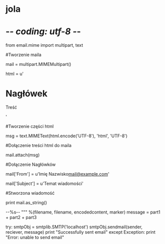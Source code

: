 jola
====
# -*- coding: utf-8 -*-



from email.mime import multipart, text



#Tworzenie maila

mail = multipart.MIMEMultipart()

html = u'<h1>Nagłówek</h1><p>Treść</p>'

#Tworzenie części html

msg = text.MIMEText(html.encode('UTF-8'), 'html', 'UTF-8')

#Dołączenie treści html do maila

mail.attach(msg)

#Dołączenie Nagłówków

mail['From'] = u'Imię Nazwisko<mail@example.com>'

mail['Subject'] = u'Temat wiadomości'

#Stworzona wiadomość

print mail.as_string()

--%s--
""" %(filename, filename, encodedcontent, marker)
message = part1 + part2 + part3

try:
   smtpObj = smtplib.SMTP('localhost')
   smtpObj.sendmail(sender, reciever, message)
   print "Successfully sent email"
except Exception:
   print "Error: unable to send email"


